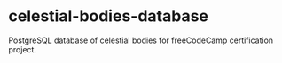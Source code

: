 # celestial-bodies-database
PostgreSQL database of celestial bodies for freeCodeCamp certification project.
